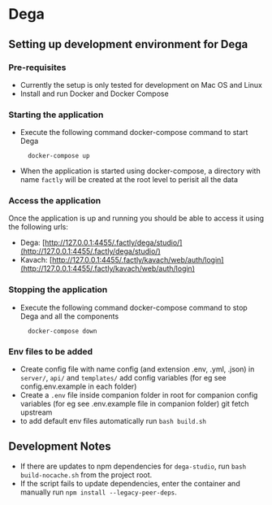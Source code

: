 # Dega


## Setting up development environment for Dega

### Pre-requisites

- Currently the setup is only tested for development on Mac OS and Linux
- Install and run Docker and Docker Compose

### Starting the application

- Execute the following command docker-compose command to start Dega

  ```
    docker-compose up
  ```

- When the application is started using docker-compose, a directory with name `factly` will be created at the root level to perisit all the data

### Access the application

Once the application is up and running you should be able to access it using the following urls:

- Dega: [http://127.0.0.1:4455/.factly/dega/studio/](http://127.0.0.1:4455/.factly/dega/studio/)
- Kavach: [http://127.0.0.1:4455/.factly/kavach/web/auth/login](http://127.0.0.1:4455/.factly/kavach/web/auth/login)

### Stopping the application

- Execute the following command docker-compose command to stop Dega and all the components

  ```
    docker-compose down
  ```

### Env files to be added

- Create config file with name config (and extension .env, .yml, .json) in `server/`, `api/` and `templates/` add config variables (for eg see config.env.example in each folder)
- Create a `.env` file inside companion folder in root for companion config variables (for eg see .env.example file in companion folder)
git fetch upstream 
- to add default env files automatically run `bash build.sh` 

## Development Notes
- If there are updates to npm dependencies for `dega-studio`, run `bash build-nocache.sh` from the project root.
- If the script fails to update dependencies, enter the container and manually run `npm install --legacy-peer-deps`.

